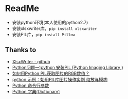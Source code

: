 # ReadMe


* 安装python环境(本人使用的python2.7)
* 安装xlsxwriter库，`pip install xlsxwriter`
* 安装PIL库，`pip install Pillow`




## Thanks to

* [XlsxWriter - github](https://github.com/jmcnamara/XlsxWriter)
* [Python问题一)python 安装PIL (Python Imaging Library )](http://blog.csdn.net/xiangjai/article/details/51725106)
* [如何用Python PIL获取图片的RGB数值？](https://www.zhihu.com/question/29807693)
* [python 示例：始用PIL库图片操作实例 缩放与模糊](http://blog.csdn.net/shancunxiaoyazhi/article/details/50804461)
* [Python 命令行参数](http://www.runoob.com/python/python-command-line-arguments.html)
* [Python 字典(Dictionary)](http://www.runoob.com/python/python-dictionary.html)
